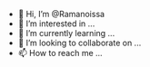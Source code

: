 - 👋 Hi, I’m @Ramanoissa
- 👀 I’m interested in ...
- 🌱 I’m currently learning ...
- 💞️ I’m looking to collaborate on ...
- 📫 How to reach me ...

<!---
Ramanoissa/Ramanoissa is a ✨ special ✨ repository because its `README.md` (this file) appears on your GitHub profile.
You can click the Preview link to take a look at your changes.
--->
